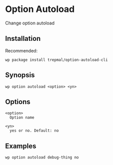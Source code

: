 # Option Autoload

Change option autoload

## Installation

Recommended:

`wp package install trepmal/option-autoload-cli`

## Synopsis

`wp option autoload <option> <yn>`

## Options

    <option>
      Option name

    <yn>
      yes or no. Default: no


## Examples

    wp option autoload debug-thing no
